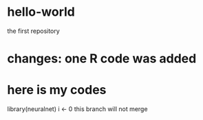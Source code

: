 # hello-world
the first repository
# changes: one R code was added
# here is my codes
library(neuralnet)
i <- 0
this branch will not merge
